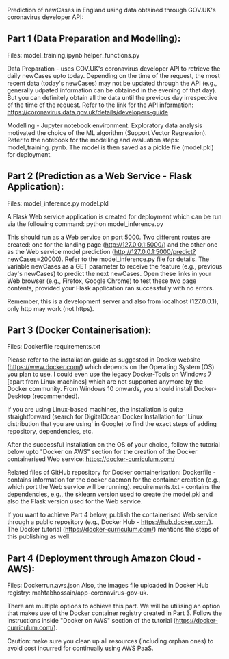 Prediction of newCases in England using data obtained through GOV.UK's coronavirus developer API:

Part 1 (Data Preparation and Modelling):
----------------------------------------
Files:
model_training.ipynb
helper_functions.py

Data Preparation - uses GOV.UK's coronavirus developer API to retrieve the daily newCases upto today. Depending on the time of the request, the most recent data (today's newCases) may not be updated through the API (e.g., generally udpated information can be obtained in the evening of that day). But you can definitely obtain all the data until the previous day irrespective of the time of the request. Refer to the link for the API information: 
https://coronavirus.data.gov.uk/details/developers-guide


Modelling - Jupyter notebook environment. Exploratory data analysis motivated the choice of the ML algorithm (Support Vector Regression). Refer to the notebook for the modelling and evaluation steps: model_training.ipynb. The model is then saved as a pickle file (model.pkl) for deployment.

Part 2 (Prediction as a Web Service - Flask Application):
---------------------------------------------------------
Files:
model_inference.py
model.pkl

A Flask Web service application is created for deployment which can be run via the following command:
python model_inference.py

This should run as a Web service on port 5000. Two different routes are created: one for the landing page (http://127.0.0.1:5000/) and the other one as the Web service model prediction (http://127.0.0.1:5000/predict?newCases=20000). Refer to the model_inference.py file for details. The variable newCases as a GET parameter to receive the feature (e.g., previous day's newCases) to predict the next newCases. Open these links in your Web browser (e.g., Firefox, Google Chrome) to test these two page contents, provided your Flask application ran successfully with no errors.

Remember, this is a development server and also from localhost (127.0.0.1), only http may work (not https). 

Part 3 (Docker Containerisation):
---------------------------------
Files:
Dockerfile
requirements.txt

Please refer to the instaliation guide as suggested in Docker website (https://www.docker.com/) which depends on the Operating System (OS) you plan to use. I could even use the legacy Docker-Tools on Windows 7 [apart from Linux machines] which are not supported anymore by the Docker community. From Windows 10 onwards, you should install Docker-Desktop (recommended).

If you are using Linux-based machines, the installation is quite straightforward (search for DigitalOcean Docker Installation for 'Linux distribution that you are using' in Google) to find the exact steps of adding repository, dependencies, etc.

After the successful installation on the OS of your choice, follow the tutorial below upto "Docker on AWS" section for the creation of the Docker containerised Web service:
https://docker-curriculum.com/

Related files of GitHub repository for Docker containerisation:
Dockerfile - contains information for the docker daemon for the container creation (e.g., which port the Web service will be running).
requirements.txt - contains the dependencies, e.g., the sklearn version used to create the model.pkl and also the Flask version used for the Web service.

If you want to achieve Part 4 below, publish the containerised Web service through a public repository (e.g., Docker Hub - https://hub.docker.com/). The Docker tutorial (https://docker-curriculum.com/) mentions the steps of this publishing as well.

Part 4 (Deployment through Amazon Cloud - AWS):
-----------------------------------------------
Files:
Dockerrun.aws.json
Also, the images file uploaded in Docker Hub registry: mahtabhossain/app-coronavirus-gov-uk.

There are multiple options to achieve this part. We will be utilising an option that makes use of the Docker container registry created in Part 3. Follow the instructions inside "Docker on AWS" section of the tutorial (https://docker-curriculum.com/).

Caution: make sure you clean up all resources (including orphan ones) to avoid cost incurred for continually using AWS PaaS.
